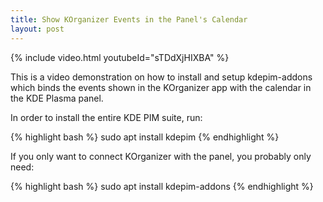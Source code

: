 ```yaml
---
title: Show KOrganizer Events in the Panel's Calendar
layout: post
---
```


{% include video.html youtubeId="sTDdXjHIXBA" %}

This is a video demonstration on how to install and setup kdepim-addons which binds the events shown in the KOrganizer app with the calendar in the KDE Plasma panel.

In order to install the entire KDE PIM suite, run:

{% highlight bash %}
sudo apt install kdepim
{% endhighlight %}

If you only want to connect KOrganizer with the panel, you probably only need:

{% highlight bash %}
sudo apt install kdepim-addons
{% endhighlight %}

